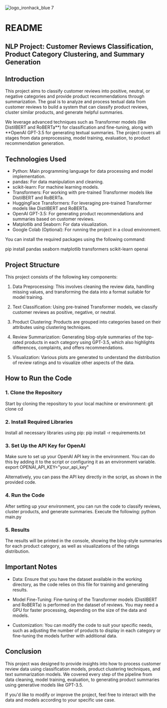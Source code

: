 ![logo_ironhack_blue 7](https://user-images.githubusercontent.com/23629340/40541063-a07a0a8a-601a-11e8-91b5-2f13e4e6b441.png)

# README

## NLP Project: Customer Reviews Classification, Product Category Clustering, and Summary Generation

## Introduction

This project aims to classify customer reviews into positive, neutral, or negative categories and provide product recommendations through summarization. The goal is to analyze and process textual data from customer reviews to build a system that can classify product reviews, cluster similar products, and generate helpful summaries.

We leverage advanced techniques such as Transformer models (like DistilBERT and RoBERTa**) for classification and fine-tuning, along with **OpenAI GPT-3.5 for generating textual summaries. The project covers all stages from data preprocessing, model training, evaluation, to product recommendation generation.

## Technologies Used

- Python: Main programming language for data processing and model implementation.
- pandas: For data manipulation and cleaning.
- scikit-learn: For machine learning models.
- Transformers: For working with pre-trained Transformer models like DistilBERT and RoBERTa.
- HuggingFace Transformers: For leveraging pre-trained Transformer models like DistilBERT and RoBERTa.
- OpenAI GPT-3.5: For generating product recommendations and summaries based on customer reviews.
- Matplotlib and Seaborn: For data visualization.
- Google Colab (Optional): For running the project in a cloud environment.

You can install the required packages using the following command:

pip install pandas seaborn matplotlib transformers scikit-learn openai

## Project Structure

This project consists of the following key components:

1. Data Preprocessing: This involves cleaning the review data, handling missing values, and transforming the data into a format suitable for model training.
   
2. Text Classification: Using pre-trained Transformer models, we classify customer reviews as positive, negative, or neutral.
   
3. Product Clustering: Products are grouped into categories based on their attributes using clustering techniques.
   
4. Review Summarization: Generating blog-style summaries of the top-rated products in each category using GPT-3.5, which also highlights differences, complaints, and offers recommendations.
   
5. Visualization: Various plots are generated to understand the distribution of review ratings and to visualize other aspects of the data.

## How to Run the Code

### 1. Clone the Repository  

Start by cloning the repository to your local machine or environment:
git clone <repository-url>
cd <repository-folder>

### 2. Install Required Libraries  

Install all necessary libraries using pip:
pip install -r requirements.txt

### 3. Set Up the API Key for OpenAI 

Make sure to set up your OpenAI API key in the environment. You can do this by adding it to the script or configuring it as an environment variable.
export OPENAI_API_KEY="your_api_key"

Alternatively, you can pass the API key directly in the script, as shown in the provided code.

### 4. Run the Code  

After setting up your environment, you can run the code to classify reviews, cluster products, and generate summaries. Execute the following:
python main.py

### 5. Results  

The results will be printed in the console, showing the blog-style summaries for each product category, as well as visualizations of the ratings distribution.

## Important Notes

- Data: Ensure that you have the dataset available in the working directory, as the code relies on this file for training and generating results.
  
- Model Fine-Tuning: Fine-tuning of the Transformer models (DistilBERT and RoBERTa) is performed on the dataset of reviews. You may need a GPU for faster processing, depending on the size of the data and models.

- Customization: You can modify the code to suit your specific needs, such as adjusting the number of products to display in each category or fine-tuning the models further with additional data.

## Conclusion

This project was designed to provide insights into how to process customer review data using classification models, product clustering techniques, and text summarization models. We covered every step of the pipeline from data cleaning, model training, evaluation, to generating product summaries using generative models like GPT-3.5.

If you'd like to modify or improve the project, feel free to interact with the data and models according to your specific use case.
